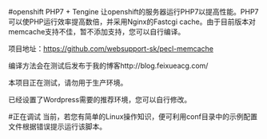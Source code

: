 #openshift PHP7 + Tengine
让openshift的服务器运行PHP7以提高性能。PHP7可以使PHP运行效率提高数倍，并采用Nginx的Fastcgi cache。由于目前版本对memcache支持不佳，暂不添加支持，您可以自行编译。

项目地址：https://github.com/websupport-sk/pecl-memcache

编译方法会在测试后发布于我的博客http://blog.feixueacg.com/

本项目正在测试，请勿用于生产环境。

已经设置了Wordpress需要的推荐环境，您可以自行修改。

#正在调试
当前，若您有简单的Linux操作知识，便可利用conf目录中的示例配置文件根据错误提示运行该脚本。
